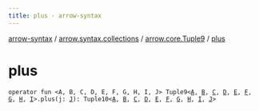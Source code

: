 ```yaml
---
title: plus - arrow-syntax
---
```


[arrow-syntax](../../index.html) / [arrow.syntax.collections](../index.html) / [arrow.core.Tuple9](index.html) / [plus](./plus.html)

# plus

`operator fun <A, B, C, D, E, F, G, H, I, J> Tuple9<`[`A`](plus.html#A)`, `[`B`](plus.html#B)`, `[`C`](plus.html#C)`, `[`D`](plus.html#D)`, `[`E`](plus.html#E)`, `[`F`](plus.html#F)`, `[`G`](plus.html#G)`, `[`H`](plus.html#H)`, `[`I`](plus.html#I)`>.plus(j: `[`J`](plus.html#J)`): Tuple10<`[`A`](plus.html#A)`, `[`B`](plus.html#B)`, `[`C`](plus.html#C)`, `[`D`](plus.html#D)`, `[`E`](plus.html#E)`, `[`F`](plus.html#F)`, `[`G`](plus.html#G)`, `[`H`](plus.html#H)`, `[`I`](plus.html#I)`, `[`J`](plus.html#J)`>`